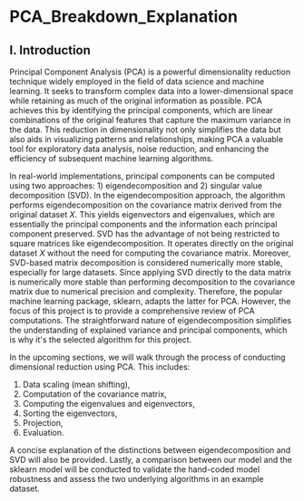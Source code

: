 # PCA_Breakdown_Explanation

## I. Introduction

Principal Component Analysis (PCA) is a powerful dimensionality reduction technique widely employed in the field of data science and machine learning. It seeks to transform complex data into a lower-dimensional space while retaining as much of the original information as possible. PCA achieves this by identifying the principal components, which are linear combinations of the original features that capture the maximum variance in the data. This reduction in dimensionality not only simplifies the data but also aids in visualizing patterns and relationships, making PCA a valuable tool for exploratory data analysis, noise reduction, and enhancing the efficiency of subsequent machine learning algorithms.

 
In real-world implementations, principal components can be computed using two approaches: 1) eigendecomposition and 2) singular value decomposition (SVD). In the eigendecomposition approach, the algorithm performs eigendecomposition on the covariance matrix derived from the original dataset $X$.  This yields eigenvectors and eigenvalues, which are essentially the principal components and the information each principal component preserved. SVD has the advantage of not being restricted to square matrices like eigendecomposition. It operates directly on the original dataset $X$ without the need for computing the covariance matrix. Moreover, SVD-based matrix decomposition is considered numerically more stable, especially for large datasets. Since applying SVD directly to the data matrix is numerically more stable than performing decomposition to the covariance matrix due to numerical precision and complexity. Therefore, the popular machine learning package, sklearn, adapts the latter for PCA. However, the focus of this project is to provide a comprehensive review of PCA computations. The straightforward nature of eigendecomposition simplifies the understanding of explained variance and principal components, which is why it's the selected algorithm for this project. 



In the upcoming sections, we will walk through the process of conducting dimensional reduction using PCA. This includes: 
1) Data scaling (mean shifting), 
2) Computation of the covariance matrix, 
3) Computing the eigenvalues and eigenvectors, 
4) Sorting the eigenvectors, 
5) Projection, 
6) Evaluation. 

A concise explanation of the distinctions between eigendecomposition and SVD will also be provided. Lastly, a comparison between our model and the sklearn model will be conducted to validate the hand-coded model robustness and assess the two underlying algorithms in an example dataset.
